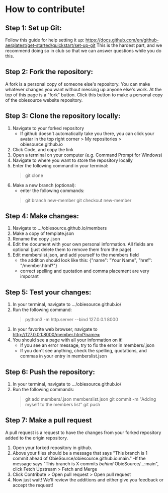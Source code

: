 # How to contribute!
## Step 1: Set up Git:

Follow this guide for help setting it up:
https://docs.github.com/en/github-ae@latest/get-started/quickstart/set-up-git
This is the hardest part, and we recommend doing so in club so that we can answer questions while you do this.

## Step 2: Fork the repository:

A fork is a personal copy of someone else's repository. You can make whatever changes you want without messing up anyone else's work.
At the top of this page is a "fork" button. Click this button to make a personal copy of the obiesource website repository.

## Step 3: Clone the repository locally:

1. Navigate to your forked repository
	- If github doesn't automatically take you there, you can click your avatar in the top right corner > My repositories > obiesource.github.io
2. Click Code, and copy the link
3. Open a terminal on your computer (e.g. Command Prompt for Windows)
4. Navigate to where you want to store the repository locally
5. Enter the following command in your terminal:
	> git clone <the-link-you-copied>
6. Make a new branch (optional):
	- enter the following commands:
	> git branch new-member
	> git checkout new-member

## Step 4: Make changes:

1. Navigate to .../obiesource.github.io/members
2. Make a copy of template.json
3. Rename the copy <your-last-name>.json
4. Edit the document with your own personal information. All fields are optional (just delete them to remove them from the page)
5. Edit memberslist.json, and add yourself to the members field
	- the addition should look like this: {"name": "Your Name", "href": "/member.html?<your-last-name>"}
	- correct spelling and quotation and comma placement are very imporant

## Step 5: Test your changes:

1. In your terminal, navigate to .../obiesource.github.io/
2. Run the following command:
	> python3 -m http.server --bind 127.0.0.1 8000
3. In your favorite web browser, navigate to http://127.0.0.1:8000/member.html?name=<your-last-name>
4. You should see a page with all your information on it!
	- If you see an error message, try to fix the error in members/<your-last-name>.json
	- If you don't see anything, check the spelling, quotations, and commas in your entry in memberslist.json

## Step 6: Push the repository:

1. In your terminal, navigate to .../obiesource.github.io/
2. Run the following commands:
	> git add members/<your-last-name>.json memberslist.json
	> git commit -m "Adding myself to the members list"
	> git push

## Step 7: Make a pull request

A pull request is a request to have the changes from your forked repository added to the origin repository.
1. Open your forked repository in github.
2. Above your files should be a message that says "This branch is 1 commit ahead of ObieSource/obiesource.github.io:main."
	-If the message says "This branch is X commits _behind_ ObieSource/...:main", click Fetch Upstream > Fetch and Merge
3. Click Contribute > Open pull request > Open pull request
4. Now just wait! We'll review the additions and either give you feedback or accept the request!